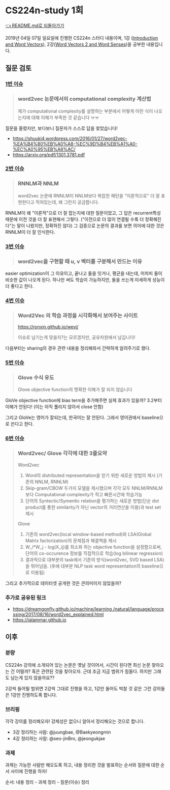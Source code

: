 # CS224n-study 1회

[👈 README.md로 되돌아가기](../README.md)

2019년 04일 07일 일요일에 진행한 CS224n 스터디 내용이며, 1강 ([Introduction and Word Vectors](http://web.stanford.edu/class/cs224n/slides/cs224n-2019-lecture01-wordvecs1.pdf)), 2강([Word Vectors 2 and Word Senses](http://web.stanford.edu/class/cs224n/slides/cs224n-2019-lecture02-wordvecs2.pdf))을 공부한 내용입니다.

## 질문 검토

### [1번 이슈](https://github.com/jeongukjae/CS224n-study/issues/1)

> ### word2vec 논문에서의 computational complexity 계산법
>
> 제가 computational complexity를 설명하는 부분에서 어떻게 이런 식이 나오는지에 대해 이해가 부족한 것 같습니다 ㅠㅠ

질문을 올렸지만, 보다보니 질문자가 스스로 답을 찾았습니다!

* https://shuuki4.wordpress.com/2016/01/27/word2vec-%EA%B4%80%EB%A0%A8-%EC%9D%B4%EB%A1%A0-%EC%A0%95%EB%A6%AC/
* https://arxiv.org/pdf/1301.3781.pdf

### [2번 이슈](https://github.com/jeongukjae/CS224n-study/issues/2)

> ### RNNLM과 NNLM
>
> word2vec 논문에 RNNLM이 NNLM보다 복잡한 패턴을 "이론적으로" 더 잘 표현한다고 적혀있는데, 왜 그런지 궁금합니다.

RNNLM이 왜 "이론적"으로 더 잘 잡는지에 대한 질문이었고, 그 답은 recurrent특성 때문에 이전 것을 더 잘 표현해서 그렇다. ("이전으로 더 많이 연결될 수록 더 정확해진다"는 말이 나왔지만, 정확하진 않다) 그 검증으로 논문의 결과를 보면 의미에 대한 것은 RNNLM이 더 잘 인식한다.

### [3번 이슈](https://github.com/jeongukjae/CS224n-study/issues/3)

> ### word2vec을 구현할 때 u, v 벡터를 구분해서 만드는 이유

easier optimization이 그 이유이고, 끝나고 둘을 잇거나, 평균을 내는데, 어차피 둘이 비슷한 값이 나오게 된다. 하나만 써도 학습이 가능하지만, 둘을 쓰는게 미세하게 성능이 더 좋다고 한다.

### [4번 이슈](https://github.com/jeongukjae/CS224n-study/issues/4)

> ### Word2Vec 의 학습 과정을 시각화해서 보여주는 사이트
>
> https://ronxin.github.io/wevi/
>
> 이슈로 남기는게 맞을지?는 모르겠지만, 공유차원에서 남깁니다!

다음부터는 sharing의 경우 관련 내용을 정리해와서 간략하게 알려주기로 했다.

### [5번 이슈](https://github.com/jeongukjae/CS224n-study/issues/5)

> ### Glove 수식 유도
>
> Glove objective function의 명확한 이해가 잘 되지 않습니다

GloVe objective function에 bias term을 추가해주면 실제 효과가 있을까? 3.2부터 이해가 안된다! (이는 아직 풀리지 않아서 close 안함)

그리고 GloVe는 영어가 잘되는데, 한국어는 잘 안된다. 그래서 영어권에서 baseline으로 쓴다고 한다.

### [6번 이슈](https://github.com/jeongukjae/CS224n-study/issues/6)

> ### Word2vec/ Glove 각각에 대한 3줄요약
>
> Word2vec
>
> 1. Word의 distributed representation을 얻기 위한 새로운 방법의 제시 (기존의 NNLM, RNNLM)
> 2. Skip-gram/CBOW 두가지 모델을 제시했으며 각각 모두 NNLM/RNNLM보다 Computational complexity가 작고 빠른시간에 학습가능
> 3. 단어의 Syntectic/Symentic relation을 평가하는 새로운 방법(단순 dot product를 통한 similarity가 아닌 vector의 거리연산을 이용)과 test set 제시
>
> Glove
>
> 1. 기존의 word2vec(local window-based method)와 LSA(Global Matrix factorization)의 문제점과 해결책을 제시
> 2. W_i*W_j - log(X_ij)를 최소화 하는 objective function을 설정함으로써, 단어의 co-occurence 정보를 직접적으로 학습(log bilinear regression)
> 3. 결과적으로 대부분의 task에서 기존의 방식(word2vec, SVD based LSA)을 뛰어넘음. (후에 대부분 NLP task word representation의 baseline으로 이용됨)

그리고 추가적으로 데이터셋 공개한 것은 큰의미이지 않았을까?

### 추가로 공유된 링크

* https://dreamgonfly.github.io/machine/learning,/natural/language/processing/2017/08/16/word2vec_explained.html
* https://jalammar.github.io

## 이후

### 분량

CS224n 강의에 소개되어 있는 논문은 옛날 것이어서, 시간이 된다면 최신 논문 찾아오는 건 어떨까? 혹은 관련된 것을 찾아오자. 근데 조금 지금 범위가 힘들다. 하지만 그래도 남는게 있지 않을까요??

2강씩 들어될 범위면 2강씩 그대로 진행을 하고, 1강만 들어도 벅찰 것 같은 그런 강의들은 1강만 진행하도록 합니다.

### 브리핑

각각 강의를 정리해오자! 강제성은 없으니 알아서 정리해오는 것으로 합니다.

* 3강 정리하는 사람: @juungbae, @Baekyeongmin
* 4강 정리하는 사람: @seo-jinBro, @jeongukjae

### 과제

과제는 가능한 사람만 해오도록 하고, 내용 정리한 것을 발표하는 순서와 질문에 대한 순서 사이에 진행을 하자!

순서: 내용 정리 - 과제 정리 - 질문(이슈) 정리
